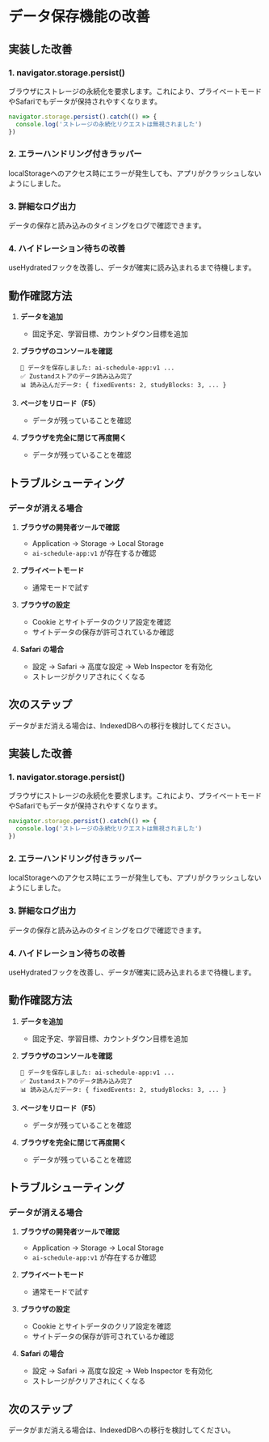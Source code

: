 # データ保存機能の改善

## 実装した改善

### 1. **navigator.storage.persist()**
ブラウザにストレージの永続化を要求します。これにより、プライベートモードやSafariでもデータが保持されやすくなります。

```typescript
navigator.storage.persist().catch(() => {
  console.log('ストレージの永続化リクエストは無視されました')
})
```

### 2. **エラーハンドリング付きラッパー**
localStorageへのアクセス時にエラーが発生しても、アプリがクラッシュしないようにしました。

### 3. **詳細なログ出力**
データの保存と読み込みのタイミングをログで確認できます。

### 4. **ハイドレーション待ちの改善**
useHydratedフックを改善し、データが確実に読み込まれるまで待機します。

## 動作確認方法

1. **データを追加**
   - 固定予定、学習目標、カウントダウン目標を追加

2. **ブラウザのコンソールを確認**
   ```
   💾 データを保存しました: ai-schedule-app:v1 ...
   ✅ Zustandストアのデータ読み込み完了
   📊 読み込んだデータ: { fixedEvents: 2, studyBlocks: 3, ... }
   ```

3. **ページをリロード（F5）**
   - データが残っていることを確認

4. **ブラウザを完全に閉じて再度開く**
   - データが残っていることを確認

## トラブルシューティング

### データが消える場合

1. **ブラウザの開発者ツールで確認**
   - Application → Storage → Local Storage
   - `ai-schedule-app:v1` が存在するか確認

2. **プライベートモード**
   - 通常モードで試す

3. **ブラウザの設定**
   - Cookie とサイトデータのクリア設定を確認
   - サイトデータの保存が許可されているか確認

4. **Safari の場合**
   - 設定 → Safari → 高度な設定 → Web Inspector を有効化
   - ストレージがクリアされにくくなる

## 次のステップ

データがまだ消える場合は、IndexedDBへの移行を検討してください。

## 実装した改善

### 1. **navigator.storage.persist()**
ブラウザにストレージの永続化を要求します。これにより、プライベートモードやSafariでもデータが保持されやすくなります。

```typescript
navigator.storage.persist().catch(() => {
  console.log('ストレージの永続化リクエストは無視されました')
})
```

### 2. **エラーハンドリング付きラッパー**
localStorageへのアクセス時にエラーが発生しても、アプリがクラッシュしないようにしました。

### 3. **詳細なログ出力**
データの保存と読み込みのタイミングをログで確認できます。

### 4. **ハイドレーション待ちの改善**
useHydratedフックを改善し、データが確実に読み込まれるまで待機します。

## 動作確認方法

1. **データを追加**
   - 固定予定、学習目標、カウントダウン目標を追加

2. **ブラウザのコンソールを確認**
   ```
   💾 データを保存しました: ai-schedule-app:v1 ...
   ✅ Zustandストアのデータ読み込み完了
   📊 読み込んだデータ: { fixedEvents: 2, studyBlocks: 3, ... }
   ```

3. **ページをリロード（F5）**
   - データが残っていることを確認

4. **ブラウザを完全に閉じて再度開く**
   - データが残っていることを確認

## トラブルシューティング

### データが消える場合

1. **ブラウザの開発者ツールで確認**
   - Application → Storage → Local Storage
   - `ai-schedule-app:v1` が存在するか確認

2. **プライベートモード**
   - 通常モードで試す

3. **ブラウザの設定**
   - Cookie とサイトデータのクリア設定を確認
   - サイトデータの保存が許可されているか確認

4. **Safari の場合**
   - 設定 → Safari → 高度な設定 → Web Inspector を有効化
   - ストレージがクリアされにくくなる

## 次のステップ

データがまだ消える場合は、IndexedDBへの移行を検討してください。
